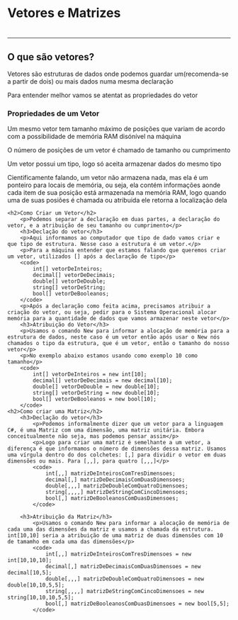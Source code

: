 <h1>Vetores e Matrizes<h1>
    <hr>
    <h2>O que são vetores?</h2>
        <p>Vetores são estruturas de dados onde podemos guardar um(recomenda-se a partir de dois) ou mais dados numa mesma declaração</p>
        <p>Para entender melhor vamos se atentat as propriedades do vetor</p>
        <h3>Propriedades de um Vetor</h3>
        <p>Um mesmo vetor tem tamanho máximo de posições que variam de acordo com a possibilidade de memória RAM disónível na máquina</p>
        <p>O número de posições de um vetor é chamado de tamanho ou cumprimento</p>
        <p>Um vetor possui um tipo, logo só aceita armazenar dados do mesmo tipo</p>
        <p>Cientificamente falando, um vetor não armazena nada, mas ela é um ponteiro para locais de memória, ou seja, ela contém informações aonde cada item de sua posição está armazenada na memória RAM, logo quando uma de suas posiões é chamada ou atribuida ele retorna a localização dela</p>
    
    <h2>Como Criar um Vetor</h2>
        <p>Podemos separar a declaração em duas partes, a declaração do vetor, e a atribuição de seu tamanho ou cumprimento</p>
        <h3>Declação do vetor</h3>
        <p>Aqui informamos ao computador que tipo de dado vamos criar e que tipo de estrutura. Nesse caso a estrutura é um vetor.</p>
        <p>Para a máquina entender que estamos falando que queremos criar um vetor, utilizados [] após a declaração de tipo</p>
        <code>
            int[] vetorDeInteiros;
            decimal[] vetorDeDecimais;
            double[] vetorDeDouble;
            string[] vetorDeString;
            bool[] vetorDeBooleanos;
        </code>
        <p>Após a declaração como feita acima, precisamos atribuir a criação do vetor, ou seja, pedir para o Sistema Operacional alocar memória para a quantidade de dados que vamos armazenar neste vetor</p>
        <h3>Atribuição do Vetor</h3>
        <p>Usamos o comando New para informar a alocação de memória para a estrutura de dados, neste caso é um vetor então após usar o New nós chamados o tipo da estrutura, que é um vetor, então o tamanho do nosso vetor</p>
        <p>No exemplo abaixo estamos usando como exemplo 10 como tamanho</p>
        <code>
            int[] vetorDeInteiros = new int[10];
            decimal[] vetorDeDecimais = new decimal[10];
            double[] vetorDeDouble = new double[10];
            string[] vetorDeString = new double[10];
            bool[] vetorDeBooleanos = new bool[10];
        </code>
    <h2>Como criar uma Matriz</h2>
        <h3>Declação do vetor</h3>
            <p>Podemos informalmente dizer que um vetor para a linguagem C#, é uma Matriz com uma dimensão, uma matriz unitária. Embora conceitualmente não seja, mas podemos pensar assim</p>
            <p>Logo para criar uma matriz é semelhante a um vetor, a diferença é que informamos o número de dimensões dessa matriz. Usamos uma vírgula dentro do dos colchetes: [,] para dividir o vetor em duas dimensões ou mais. Para [,,], para quatro [,,,]</p>
            <code>
                int[,,] matrizDeInteirosComTresDimensoes;
                decimal[,] matrizDeDecimaisComDuasDimensoes;
                double[,,,] matrizDeDoubleComQuatroDimensoes;
                string[,,,,] matrizDeStringComCincoDimensoes;
                bool[,] matrizDeBooleanosComDuasDimensoes;
            </code>
         
        <h3>Atribuição da Matriz</h3>
            <p>Usamos o comando New para informar a alocação de memória de cada uma das dimensões da matriz e usamos a chamada da estrutura. int[10,10] seria a atribuição de uma matriz de duas dimensões com 10 de tamamho em cada uma das dimensões</p>
            <code>
                int[,,] matrizDeInteirosComTresDimensoes = new int[10,10,10];
                decimal[,] matrizDeDecimaisComDuasDimensoes = new decimal[10,5];
                double[,,,] matrizDeDoubleComQuatroDimensoes = new double[10,10,5,5];
                string[,,,,] matrizDeStringComCincoDimensoes = new string[10,10,10,5,5];
                bool[,] matrizDeBooleanosComDuasDimensoes = new bool[5,5];
            </code>